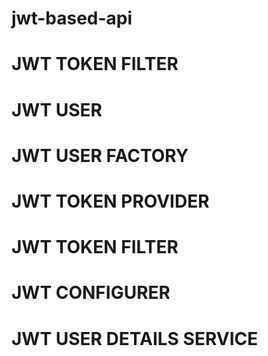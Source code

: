 # jwt-based-api
# JWT TOKEN FILTER
# JWT USER
# JWT USER FACTORY
# JWT TOKEN PROVIDER
# JWT TOKEN FILTER
# JWT CONFIGURER
# JWT USER DETAILS SERVICE